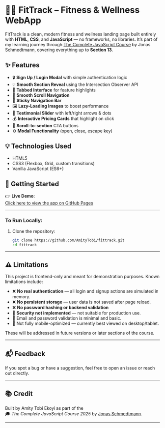 # 🏋️‍♂️ FitTrack – Fitness & Wellness WebApp

FitTrack is a clean, modern fitness and wellness landing page built entirely with **HTML**, **CSS**, and **JavaScript** — no frameworks, no libraries. It’s part of my learning journey through [The Complete JavaScript Course](https://www.udemy.com/course/the-complete-javascript-course/) by Jonas Schmedtmann, covering everything up to **Section 13**.

## ✨ Features

- 🔒 **Sign Up / Login Modal** with simple authentication logic
- 💡 **Smooth Section Reveal** using the Intersection Observer API
- 🎯 **Tabbed Interface** for feature highlights
- 🚀 **Smooth Scroll Navigation**
- 📌 **Sticky Navigation Bar**
- 🖼️ **Lazy-Loading Images** to boost performance
- 🧠 **Testimonial Slider** with left/right arrows & dots
- 💰 **Interactive Pricing Cards** that highlight on click
- 🧭 **Scroll-to-section** CTA buttons
- ⚙️ **Modal Functionality** (open, close, escape key)

## 💡 Technologies Used

- HTML5
- CSS3 (Flexbox, Grid, custom transitions)
- Vanilla JavaScript (ES6+)

## 🚀 Getting Started

👉 **Live Demo:**  
[Click here to view the app on GitHub Pages](https://amitytobi.github.io/fittrack/)

---

### To Run Locally:

1. Clone the repository:
   ```bash
   git clone https://github.com/AmityTobi/fittrack.git
   cd fittrack
   ```

---

## ⚠️ Limitations

This project is frontend-only and meant for demonstration purposes. Known limitations include:

- ❌ **No real authentication** — all login and signup actions are simulated in memory.
- ❌ **No persistent storage** — user data is not saved after page reload.
- ❌ **No password hashing or backend validation**
- 🔐 **Security not implemented** — not suitable for production use.
- 📧 Email and password validation is minimal and basic.
- 📱 Not fully mobile-optimized — currently best viewed on desktop/tablet.

These will be addressed in future versions or later sections of the course.

---

## 📬 Feedback

If you spot a bug or have a suggestion, feel free to open an issue or reach out directly.

---

## 📚 Credit

Built by Amity Tobi Ekoyi as part of the  
🎓 _The Complete JavaScript Course 2025_ by [Jonas Schmedtmann](https://codingheroes.io/).

---

